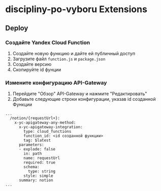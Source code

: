 # discipliny-po-vyboru Extensions

## Deploy

### Создайте Yandex Cloud Function
1. Создайте новую функцию и дайте ей публичный доступ 
2. Загрузите файл ```function.js``` и ```package.json```
3. Создайте версию
4. Скопируйте id фунции

### Измените конфигурацию API-Gateway
1. Перейдите "Обзор" API-Gateway и нажмите "Редактировать"
2. Добавьте следующие строки конфигурации, указав id созданной Функции
```
...
  /notion/{requestUrl+}:
    x-yc-apigateway-any-method:
      x-yc-apigateway-integration:
        type: cloud_functions
        function_id: <id созданной функции>
        tag: $latest
      parameters:
      - explode: false
        in: path
        name: requestUrl
        required: true
        schema:
          type: string
        style: simple
      summary: notion
...
```
